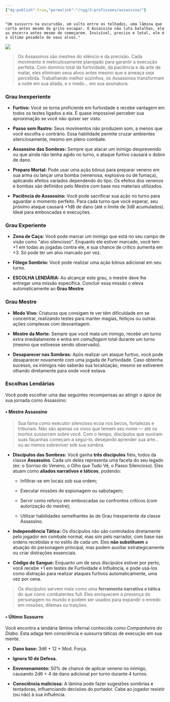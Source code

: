 ```yaml
---
{"dg-publish":true,"permalink":"/rpg/3-profissoes/assassino/"}
---
```



```
"Um sussurro na escuridão, um vulto entre os telhados, uma lâmina que corta antes mesmo do grito escapar. O Assassino não luta batalhas, ele as encerra antes mesmo de começarem. Invisível, preciso e letal, ele é o último pesadelo de seus alvos."
```


![](https://i.imgur.com/EXEKaDZ.png)

>Os Assassinos são mestres do silêncio e da precisão. Cada movimento é meticulosamente planejado para garantir a execução perfeita. Com domínio total da furtividade, da paciência e da arte de matar, eles eliminam seus alvos antes mesmo que a ameaça seja percebida. Trabalhando melhor sozinhos, os Assassinos transformam a noite em sua aliada, e o medo... em sua assinatura.

### **Grau Inexperiente**

- **Furtivo:** Você se torna proficiente em furtividade e recebe vantagem em todos os testes ligados a ela. É quase impossível perceber sua aproximação se você não quiser ser visto.
    
- **Passo sem Rastro:** Seus movimentos não produzem som, a menos que você escolha o contrário. Essa habilidade permite cruzar ambientes silenciosamente, mesmo em pleno combate.
    
- **Assassino das Sombras:** Sempre que atacar um inimigo desprevenido ou que ainda não tenha agido no turno, o ataque furtivo causará o dobro de dano.
    
- **Preparo Mortal:** Pode usar uma ação bônus para preparar veneno em sua arma ou lançar uma bomba (venenosa, explosiva ou de fumaça), aplicando efeitos variados dependendo do tipo. Os efeitos dos venenos e bombas são definidos pelo Mestre com base nos materiais utilizados.
    
- **Paciência do Assassino:** Você pode sacrificar sua ação no turno para aguardar o momento perfeito. Para cada turno que você esperar, seu próximo ataque causará +1d8 de dano (até o limite de 3d8 acumulados). Ideal para emboscadas e execuções.
### **Grau Experiente**

- **Zona de Caça:** Você pode marcar um inimigo que está no seu campo de visão como "alvo silencioso". Enquanto ele estiver marcado, você tem +1 em todas as jogadas contra ele, e sua chance de crítico aumenta em +3. Só pode ter um alvo marcado por vez.
- **Fôlego Sombrio:** Você pode realizar uma ação bônus adicional em seu turno. 
    
- **ESCOLHA LENDÁRIA:** Ao alcançar este grau, o mestre deve lhe entregar uma missão específica. Concluir essa missão o eleva automaticamente ao **Grau Mestre**.
### **Grau Mestre**

- **Medo Vivo:** Criaturas que consigam te ver têm dificuldade em se concentrar, realizando testes para manter magias, feitiços ou outras ações complexas com desvantagem.
    
- **Mestre da Morte:** Sempre que você mata um inimigo, recebe um turno extra imediatamente e entra em _camuflagem_ total durante um turno (mesmo que estivesse sendo observado).
- **Desaparecer nas Sombras:** Após realizar um ataque furtivo, você pode desaparecer novamente com uma jogada de Furtividade. Caso obtenha sucesso, os inimigos não saberão sua localização, mesmo se estiverem olhando diretamente para onde você estava.

### **Escolhas Lendárias**

Você pode escolher uma das seguintes recompensas ao atingir o ápice de sua jornada como Assassino:

#### • **Mestre Assassino**

> Sua fama como executor silencioso ecoa nos becos, fortalezas e tribunais. Não são apenas os vivos que temem seu nome — até os mortos sussurram sobre você. Com o tempo, discípulos que ouviram suas façanhas começam a segui-lo, desejando aprender sua arte... ou ao menos sobreviver sob sua sombra.
- **Discípulos das Sombras:** Você ganha **três discípulos** fiéis, todos da classe **Assassino**. Cada um deles representa uma faceta do seu legado (ex: o Sorriso do Veneno, o Olho que Tudo Vê, o Passo Silencioso). Eles atuam como **aliados narrativos e táticos**, podendo:
    
    - Infiltrar-se em locais sob sua ordem;
        
    - Executar missões de espionagem ou sabotagem;
        
    - Servir como reforço em emboscadas ou confrontos críticos (com autorização do mestre);
        
    - Utilizar habilidades semelhantes às de Grau Inexperiente da classe Assassino.
        
- **Independência Tática:** Os discípulos não são controlados diretamente pelo jogador em combate normal, mas sim pelo narrador, com base nas ordens recebidas e no estilo de cada um. Eles **não substituem** a atuação do personagem principal, mas podem auxiliar estrategicamente ou criar distrações essenciais.
    
- **Código de Sangue:** Enquanto um de seus discípulos estiver por perto, você recebe +1 em testes de Furtividade e Influência, e pode usá-los como distração para realizar ataques furtivos automaticamente, uma vez por cena.

>  Os discípulos servem mais como uma **ferramenta narrativa e tática** do que como combatentes full. Eles enriquecem a presença do personagem no mundo e podem ser usados para expandir o enredo em missões, dilemas ou traições.
#### • **Último Sussurro**

Você encontra a lendária lâmina infernal conhecida como _Companheira do Diabo_. Esta adaga tem consciência e sussurra táticas de execução em sua mente.

- **Dano base:** 3d6 + 12 + Mod. Força.
    
- **Ignora 10 de Defesa.**
    
- **Envenenamento:** 50% de chance de aplicar veneno no inimigo, causando 2d6 + 4 de dano adicional por turno durante 4 turnos.
    
- **Consciência maliciosa:** A lâmina pode fazer sugestões sombrias e tentadoras, influenciando decisões do portador. Cabe ao jogador resistir (ou não) à sua influência.